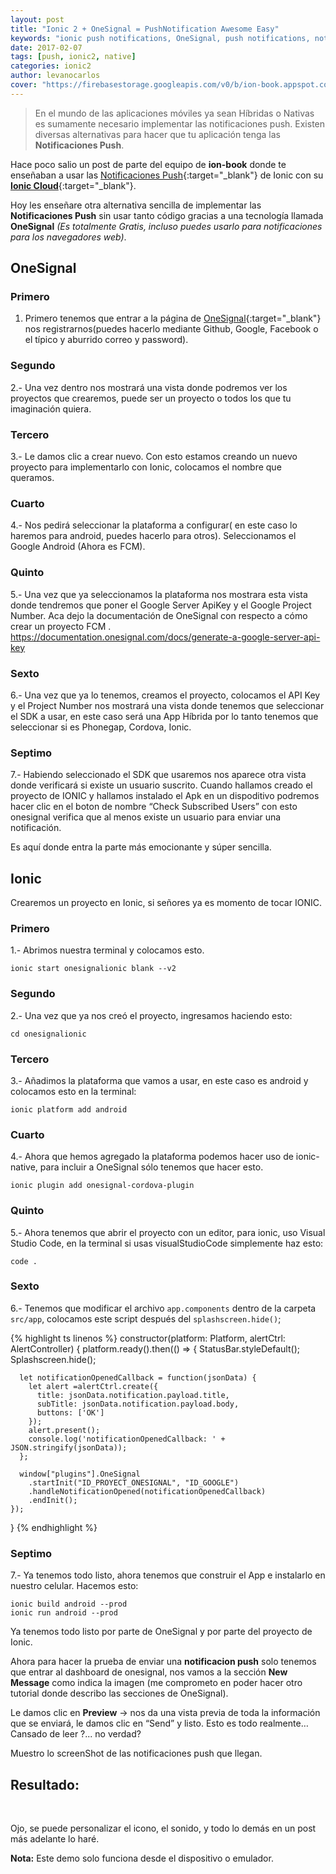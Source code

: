 ```yaml
---
layout: post
title: "Ionic 2 + OneSignal = PushNotification Awesome Easy"
keywords: "ionic push notifications, OneSignal, push notifications, notifications, notifications en ionic 2, OneSignal y ionic"
date: 2017-02-07
tags: [push, ionic2, native]
categories: ionic2
author: levanocarlos
cover: "https://firebasestorage.googleapis.com/v0/b/ion-book.appspot.com/o/posts%2Fonesignal%2FMay%20this%20new%20year%20bring%20lots%20of%20crazy%20colour%20and%20fun%20to%20your%20life..jpg?alt=media"
---
```


> En el mundo de las aplicaciones móviles ya sean Híbridas o Nativas es sumamente necesario implementar las notificaciones push.
Existen diversas alternativas para hacer que tu aplicación tenga las **Notificaciones Push**.
<!--summary-->

<amp-img width="1024" height="512" layout="responsive" src="https://firebasestorage.googleapis.com/v0/b/ion-book.appspot.com/o/posts%2Fonesignal%2FMay%20this%20new%20year%20bring%20lots%20of%20crazy%20colour%20and%20fun%20to%20your%20life..jpg?alt=media" alt="Ionic Push Notifications"></amp-img>

Hace poco salio un post de parte del equipo de **ion-book** donde te enseñaban a usar las [Notificaciones Push](https://www.ion-book.com/blog/ionic2/ionic-push-notifications/){:target="_blank"} de Ionic con su [**Ionic Cloud**](https://www.ion-book.com/blog/ionic2/ionic-push-notifications/){:target="_blank"}.

Hoy les enseñare otra alternativa sencilla de implementar las **Notificaciones Push** sin usar tanto código gracias a una tecnología llamada **OneSignal** *(Es totalmente Gratis, incluso puedes usarlo para notificaciones para los navegadores web)*.

## OneSignal

### Primero

1. Primero tenemos que entrar a la página de [OneSignal](https://onesignal.com/){:target="_blank"} nos registrarnos(puedes hacerlo mediante Github, Google, Facebook o el típico y aburrido correo y password).

<div class="row">
  <div class="col col-100 col-md-50 offset-md-25 col-lg-50 offset-lg-25">
    <amp-img width="431" height="483" layout="responsive" src="https://firebasestorage.googleapis.com/v0/b/ion-book.appspot.com/o/posts%2Fonesignal%2F2.-%20login_onesignal.png?alt=media" alt="1"></amp-img>
  </div>
</div>

### Segundo

2.- Una vez dentro nos mostrará una vista donde podremos ver los proyectos que crearemos, puede ser un proyecto o todos los que tu imaginación quiera.

<div class="row">
  <div class="col col-100 col-md-50 offset-md-25 col-lg-50 offset-lg-25">
    <amp-img width="698" height="615" layout="responsive" src="https://firebasestorage.googleapis.com/v0/b/ion-book.appspot.com/o/posts%2Fonesignal%2F1.-%20dashboard_onesignal.png?alt=media" alt="2"></amp-img>
  </div>
</div>

### Tercero

3.- Le damos clic a crear nuevo. 
Con esto estamos creando un nuevo proyecto para implementarlo con Ionic, colocamos el nombre que queramos.

<div class="row">
  <div class="col col-100 col-md-50 col-lg-50">
    <amp-img width="458" height="257" layout="responsive" src="https://firebasestorage.googleapis.com/v0/b/ion-book.appspot.com/o/posts%2Fonesignal%2F3.-%20new_project.png?alt=media" alt="2"></amp-img>
  </div>
  <div class="col col-100 col-md-50 col-lg-50">
    <amp-img width="592" height="267" layout="responsive" src="https://firebasestorage.googleapis.com/v0/b/ion-book.appspot.com/o/posts%2Fonesignal%2F4.-%20name_project.png?alt=media" alt="2"></amp-img>
  </div>
</div>

### Cuarto

4.-  Nos pedirá seleccionar la plataforma a configurar( en este caso lo haremos para android,  puedes hacerlo para otros). Seleccionamos el Google Android (Ahora es FCM).

<div class="row">
  <div class="col col-100 col-md-50 offset-md-25 col-lg-50 offset-lg-25">
    <amp-img width="503" height="347" layout="responsive" src="https://firebasestorage.googleapis.com/v0/b/ion-book.appspot.com/o/posts%2Fonesignal%2F5.-%20select_platform.png?alt=media" alt="2"></amp-img>
  </div>
</div>

### Quinto

5.- Una vez que ya seleccionamos la plataforma nos mostrara esta vista donde tendremos que poner el Google Server ApiKey y el Google Project Number.
Aca dejo la documentación de OneSignal con respecto a cómo crear un proyecto FCM .
https://documentation.onesignal.com/docs/generate-a-google-server-api-key

<div class="row">
  <div class="col col-100 col-md-50 offset-md-25 col-lg-50 offset-lg-25">
    <amp-img width="529" height="325" layout="responsive" src="https://firebasestorage.googleapis.com/v0/b/ion-book.appspot.com/o/posts%2Fonesignal%2F6.-%20configuration.png?alt=media" alt="2"></amp-img>
  </div>
</div>

### Sexto

6.- Una vez que ya lo tenemos, creamos el proyecto, colocamos el API Key y el Project Number nos mostrará una vista donde tenemos que seleccionar el SDK  a usar, en este caso será una App Híbrida por lo tanto tenemos que seleccionar si es Phonegap, Cordova, Ionic.

<div class="row">
  <div class="col col-100 col-md-100 col-lg-80 offset-lg-10">
    <amp-img width="508" height="364" layout="responsive" src="https://firebasestorage.googleapis.com/v0/b/ion-book.appspot.com/o/posts%2Fonesignal%2F7.-%20sdk.png?alt=media" alt="2"></amp-img>
  </div>
</div>

### Septimo

7.- Habiendo seleccionado el SDK que usaremos nos aparece otra vista donde verificará si existe un usuario suscrito. Cuando hallamos creado el proyecto de IONIC y hallamos instalado el Apk en un dispoditivo podremos hacer clic en el boton de nombre “Check Subscribed Users” con esto onesignal verifica que al menos existe un usuario para enviar una notificación.

Es aquí donde entra la parte más emocionante y súper sencilla. 

<div class="row">
  <div class="col col-100 col-md-50 offset-md-25 col-lg-50 offset-lg-25">
    <amp-img width="518" height="355" layout="responsive" src="https://firebasestorage.googleapis.com/v0/b/ion-book.appspot.com/o/posts%2Fonesignal%2F8.-%20process.png?alt=media" alt="2"></amp-img>
  </div>
</div>

## Ionic

Crearemos un proyecto en Ionic, si señores ya es momento de tocar IONIC.

### Primero

1.- Abrimos nuestra terminal y colocamos esto.

```
ionic start onesignalionic blank --v2
```

### Segundo

2.- Una vez que ya nos creó el proyecto, ingresamos haciendo esto:

```
cd onesignalionic
```

### Tercero

3.- Añadimos la plataforma que vamos a usar, en este caso es android y colocamos esto en la terminal:

```
ionic platform add android
```

### Cuarto

4.- Ahora que hemos agregado la plataforma podemos hacer uso de ionic- native, para incluir a OneSignal sólo tenemos que hacer esto.

```
ionic plugin add onesignal-cordova-plugin
```

### Quinto

5.- Ahora tenemos que abrir el proyecto con un editor, para ionic, uso Visual Studio Code, en la terminal si usas visualStudioCode simplemente haz esto: 

```
code .
```

### Sexto

6.- Tenemos que modificar el archivo `app.components` dentro de la carpeta `src/app`, colocamos este script después del `splashscreen.hide()`;

{% highlight ts linenos %}
 constructor(platform: Platform, alertCtrl: AlertController) {
    platform.ready().then(() => {
      StatusBar.styleDefault();
      Splashscreen.hide();

      let notificationOpenedCallback = function(jsonData) {
        let alert =alertCtrl.create({
          title: jsonData.notification.payload.title,
          subTitle: jsonData.notification.payload.body,
          buttons: ['OK']
        });
        alert.present();
        console.log('notificationOpenedCallback: ' + JSON.stringify(jsonData));
      };

      window["plugins"].OneSignal
        .startInit("ID_PROYECT_ONESIGNAL", "ID_GOOGLE")
        .handleNotificationOpened(notificationOpenedCallback)
        .endInit();
    });
  }
{% endhighlight %}

### Septimo

7.- Ya tenemos todo listo, ahora tenemos que construir el App e instalarlo en nuestro celular.
Hacemos esto:

```
ionic build android --prod
ionic run android --prod
```

Ya tenemos todo listo por parte de OneSignal y por parte del proyecto de Ionic.

Ahora para hacer la prueba de enviar una **notificacion push** solo tenemos que entrar al dashboard de onesignal, nos vamos a la sección **New Message** como indica la imagen (me comprometo en poder hacer otro tutorial donde describo las secciones de OneSignal).

<div class="row">
  <div class="col col-100 col-md-100 col-lg-80 offset-lg-10">
    <amp-img width="780" height="308" layout="responsive" src="https://firebasestorage.googleapis.com/v0/b/ion-book.appspot.com/o/posts%2Fonesignal%2F9.-%20new_message.png?alt=media" alt="2"></amp-img>
  </div>
</div>

Le damos clic en **Preview** -> nos da una vista previa de toda la información que se enviará, le damos clic en “Send” y listo. Esto es todo realmente… Cansado de leer ?... no verdad?

Muestro lo screenShot de las notificaciones push que llegan.

## Resultado:

<div class="row">
  <div class="col col-100 col-md-80 offset-md-10 col-lg-80 offset-lg-10">
    <div class="row">
      <div class="col col-100 col-md-50 col-lg-50">
        <amp-img width="1080" height="1920" layout="responsive" src="https://firebasestorage.googleapis.com/v0/b/ion-book.appspot.com/o/posts%2Fonesignal%2F10.-%20notification_push.png?alt=media"></amp-img>
      </div>
      <div class="col col-100 col-md-50 col-lg-50">
        <amp-img width="720" height="1280" layout="responsive" src="https://firebasestorage.googleapis.com/v0/b/ion-book.appspot.com/o/posts%2Fonesignal%2F11.-%20notification_push_app.png?alt=media"></amp-img>
      </div>
    </div>
  </div>
</div>
<br>

Ojo, se puede personalizar el icono, el sonido, y todo lo demás en un post más adelante lo haré.

**Nota:** Este demo solo funciona desde el dispositivo o emulador.